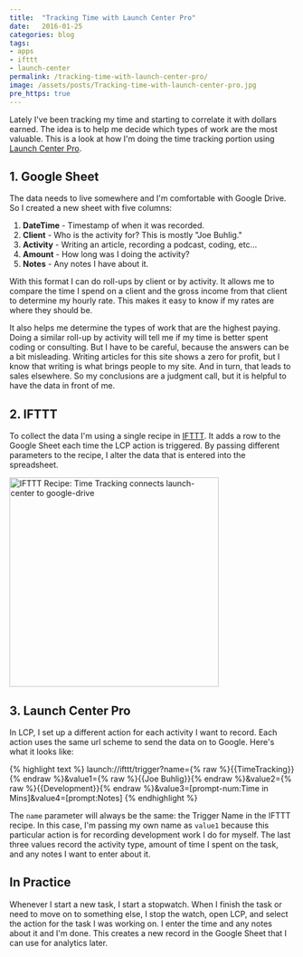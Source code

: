 ```yaml
---
title:  "Tracking Time with Launch Center Pro"
date:   2016-01-25
categories: blog
tags:
- apps
- ifttt
- launch-center
permalink: /tracking-time-with-launch-center-pro/
image: /assets/posts/Tracking-time-with-launch-center-pro.jpg
pre_https: true
---
```

Lately I've been tracking my time and starting to correlate it with dollars earned. The idea is to help me decide which types of work are the most valuable. This is a look at how I'm doing the time tracking portion using [Launch Center Pro](http://contrast.co/launch-center-pro/).
<!--more-->

## 1. Google Sheet

The data needs to live somewhere and I'm comfortable with Google Drive. So I created a new sheet with five columns:

1. __DateTime__ - Timestamp of when it was recorded.
2. __Client__ - Who is the activity for? This is mostly "Joe Buhlig."
3. __Activity__ - Writing an article, recording a podcast, coding, etc...
4. __Amount__ - How long was I doing the activity?
5. __Notes__ - Any notes I have about it.

With this format I can do roll-ups by client or by activity. It allows me to compare the time I spend on a client and the gross income from that client to determine my hourly rate. This makes it easy to know if my rates are where they should be.

It also helps me determine the types of work that are the highest paying. Doing a similar roll-up by activity will tell me if my time is better spent coding or consulting. But I have to be careful, because the answers can be a bit misleading. Writing articles for this site shows a zero for profit, but I know that writing is what brings people to my site. And in turn, that leads to sales elsewhere. So my conclusions are a judgment call, but it is helpful to have the data in front of me.

## 2. IFTTT

To collect the data I'm using a single recipe in [IFTTT](https://ifttt.com). It adds a row to the Google Sheet each time the LCP action is triggered. By passing different parameters to the recipe, I alter the data that is entered into the spreadsheet.

<a href="https://ifttt.com/view_embed_recipe/375147-time-tracking" target = "_blank" class="embed_recipe embed_recipe-l_13" id= "embed_recipe-375147"><img src= 'https://ifttt.com/recipe_embed_img/375147' alt="IFTTT Recipe: Time Tracking connects launch-center to google-drive" width="370px" style="max-width:100%"/></a><script async type="text/javascript" src= "//ifttt.com/assets/embed_recipe.js"></script>

## 3. Launch Center Pro

In LCP, I set up a different action for each activity I want to record. Each action uses the same url scheme to send the data on to Google. Here's what it looks like:

{% highlight text %}
launch://ifttt/trigger?name={% raw %}{{TimeTracking}}{% endraw %}&value1={% raw %}{{Joe Buhlig}}{% endraw %}&value2={% raw %}{{Development}}{% endraw %}&value3=[prompt-num:Time in Mins]&value4=[prompt:Notes]
{% endhighlight %}

The `name` parameter will always be the same: the Trigger Name in the IFTTT recipe. In this case, I'm passing my own name as `value1` because this particular action is for recording development work I do for myself. The last three values record the activity type, amount of time I spent on the task, and any notes I want to enter about it.

## In Practice

Whenever I start a new task, I start a stopwatch. When I finish the task or need to move on to something else, I stop the watch, open LCP, and select the action for the task I was working on. I enter the time and any notes about it and I'm done. This creates a new record in the Google Sheet that I can use for analytics later.
